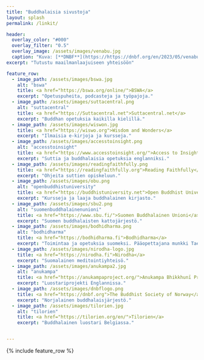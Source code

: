 ```yaml
--- 
title: "Buddhalaisia sivustoja"
layout: splash
permalink: /linkit/

header:
  overlay_color: "#000"
  overlay_filter: "0.5"
  overlay_image: /assets/images/venabu.jpg
  caption: "Kuva: [**DNBF**](https://https://dnbf.org/en/2023/05/venabu-retreat-2023-2/)"
excerpt: "Tutustu maailmanlaajuiseen yhteisöön"

feature_row:
  - image_path: /assets/images/bswa.jpg
    alt: "bswa"
    title: <a href="https://bswa.org/online/">BSWA</a>
    excerpt: "Opetuspuheita, podcasteja ja työpajoja."
  - image_path: /assets/images/suttacentral.png
    alt: "suttacentral"
    title: <a href="https://Suttacentral.net">Suttacentral.net</a>
    excerpt: "Buddhan opetuksia kaikilla kielillä."
  - image_path: /assets/images/wiswon.jpg
    title: <a href="https://wiswo.org">Wisdom and Wonders</a>
    excerpt: "Ilmaisia e-kirjoja ja kursseja."
  - image_path: /assets/images/accesstoinsight.png
    alt: "accesstoinsight"
    title: <a href="https://www.accesstoinsight.org/">Access to Insight</a>
    excerpt: "Suttia ja buddhalaisia opetuksia englanniksi."
  - image_path: /assets/images/readingfaithfully.png
    title: <a href="https://readingfaithfully.org">Reading Faithfully</a>
    excerpt: "Ohjeita suttien opiskeluun."
  - image_path: /assets/images/obu.png
    alt: "openbuddhistuniversity"
    title: <a href="https://buddhistuniversity.net">Open Buddhist University</a>
    excerpt: "Kursseja ja laaja buddhalainen kirjasto."
  - image_path: /assets/images/sbu2.png
    alt: "suomenbuddhalainenunioni"
    title: <a href="https://www.sbu.fi/">Suomen Buddhalainen Unioni</a>
    excerpt: "Suomen buddhalaisten kattojärjestö."
  - image_path: /assets/images/bodhidharma.png
    alt: "bodhidharma"
    title: <a href="https://bodhidharma.fi">Bodhidharma</a>
    excerpt: "Toimintaa ja opetuksia suomeksi. Pääopettajana munkki Taehye sunim."
  - image_path: /assets/images/nirodha-logo.jpg
    title: <a href="https://nirodha.fi">Nirodha</a>
    excerpt: "Suomalainen meditointiyhteisö."
  - image_path: /assets/images/anukampa2.jpg
    alt: "anukampa"
    title: <a href="https://anukampaproject.org/">Anukampa Bhikkhunī Project</a>
    excerpt: "Luostariprojekti Englannissa."
  - image_path: /assets/images/dnbflogo.png
    title: <a href="https://dnbf.org">The Buddhist Society of Norway</a>
    excerpt: "Norjalainen buddhalaisjärjestö."
  - image_path: /assets/images/tilorien.jpg
    alt: "tilorien"
    title: <a href="https://tilorien.org/en/">Tilorien</a>
    excerpt: "Buddhalainen luostari Belgiassa."


---
```

{% include feature_row %}

